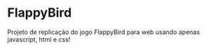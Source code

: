 # FlappyBird

Projeto de replicação do jogo FlappyBird para web usando apenas javascript, html e css!
